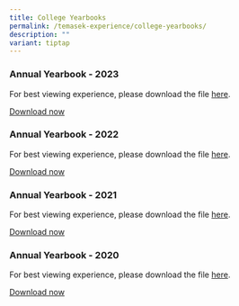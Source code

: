 ```yaml
---
title: College Yearbooks
permalink: /temasek-experience/college-yearbooks/
description: ""
variant: tiptap
---
```

<h3>Annual Yearbook - 2023</h3>
<p>For best viewing experience, please download the file&nbsp;<a href="https://www.scribd.com/document/707749249/TJC-Yearbook-2023" rel="noopener noreferrer nofollow" target="_blank">here</a>.</p>
<p><a href="https://www.scribd.com/document/707749249/TJC-Yearbook-2023" rel="noopener noreferrer nofollow" target="_blank">Download now</a>
</p>
<h3>Annual Yearbook - 2022</h3>
<p>For best viewing experience, please download the file&nbsp;<a href="https://www.scribd.com/document/627086238/Temasek-Junior-College-Yearbook-2022#from_embed" rel="noopener noreferrer nofollow" target="_blank">here</a>.</p>
<p><a href="https://www.scribd.com/document/627086238/Temasek-Junior-College-Yearbook-2022#download&amp;from_embed" rel="noopener noreferrer nofollow" target="_blank">Download now</a>
</p>
<h3>Annual Yearbook - 2021</h3>
<p>For best viewing experience, please download the file&nbsp;<a href="https://www.temasekjc.moe.edu.sg/qql/slot/u550/2021/Temasek%20Experience/College%20Yearbooks/TJC%20Yearbook%202021%20Final_150dpi.pdf" rel="noopener noreferrer nofollow" target="_blank">here</a>.</p>
<p><a href="https://www.scribd.com/document/558981742/TJC-Yearbook-2021#download&amp;from_embed" rel="noopener noreferrer nofollow" target="_blank">Download now</a>
</p>
<h3>Annual Yearbook - 2020</h3>
<p>For best viewing experience, please download the file&nbsp;<a href="https://www.temasekjc.moe.edu.sg/qql/slot/u550/2021/Temasek%20Experience/College%20Yearbooks/TJC%20Yearbook%202020-150dpi.pdf" rel="noopener noreferrer nofollow" target="_blank">here</a>.</p>
<p><a href="https://www.scribd.com/document/493053889/TJC-Yearbook-2020?secret_password=fxn62wtUiajc4IL2SEZU#download&amp;from_embed" rel="noopener noreferrer nofollow" target="_blank">Download now</a>
</p>